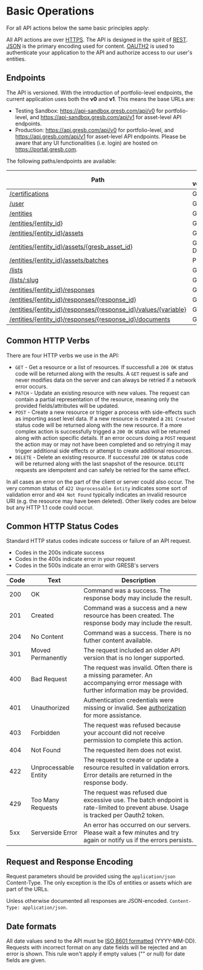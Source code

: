 # Basic Operations

For all API actions below the same basic principles apply:

All API actions are over
[HTTPS](http://en.wikipedia.org/wiki/Hypertext_Transfer_Protocol). The API is
designed in the spirit of
[REST](http://en.wikipedia.org/wiki/Representational_state_transfer).
[JSON](http://json.org/) is the primary encoding used for content.
[OAUTH2](#api-authorization) is used to authenticate your application to the
API and authorize access to our user's entities.

## Endpoints

The API is versioned. With the introduction of portfolio-level endpoints, the current application uses both the **v0** and **v1**. This means the base URLs are:

- Testing Sandbox: <https://api-sandbox.gresb.com/api/v0> for portfolio-level, and <https://api-sandbox.gresb.com/api/v1> for asset-level API endpoints.
- Production: <https://api.gresb.com/api/v0> for portfolio-level, and <https://api.gresb.com/api/v1> for asset-level API endpoints. Please be aware that any UI functionalities (i.e. login) are hosted on <https://portal.gresb.com>.

The following paths/endpoints are available:

| Path                                                                                | HTTP verbs/methods | Version
|-------------------------------------------------------------------------------------|--------------------|--------
| [/certifications](#certifications)                                                  | GET                | v1
| [/user](#users)                                                                     | GET                | v1
| [/entities](#reporting-entities)                                                    | GET                | v1
| [/entities/{entity_id}](#reporting-entities)                                        | GET                | v1
| [/entities/{entity_id}/assets](#asset-data)                                         | GET, POST          | v1
| [/entities/{entity_id}/assets/{gresb_asset_id}](#asset-data)                        | GET, PATCH, DELETE | v1
| [/entities/{entity_id}/assets/batches](#batch-asset-operations)                     | POST               | v1
| [/lists](#portfolio-data-get-lists)                                                 | GET                | v0
| [/lists/:slug](#portfolio-data-get-lists-slug)                                      | GET                | v0
| [/entities/{entity_id}/responses](#portfolio-data-get-entities-entity_id-responses) | GET                | v0
| [/entities/{entity_id}/responses/{response_id}](#portfolio-data-get-entities-entity_id-responses-response_id) | GET | v0
| [/entities/{entity_id}/responses/{response_id}/values/{variable}](#portfolio-data-get-api-v0-entities-entity_id-responses-response_id-values-variable) | GET, POST | v0
| [/entities/{entity_id}/responses/{response_id}/documents](#evidence-upload)         | GET                | v0

## Common HTTP Verbs

There are four HTTP verbs we use in the API:

 * `GET` - Get a resource or a list of resources. If successfull a `200 OK`
   status code will be returned along with the results. A `GET` request is safe
   and never modifies data on the server and can always be retried if a network
   error occurs.
 * `PATCH` - Update an existing resource with new values. The request can
   contain a partial representation of the resource, meaning only the provided
   fields/attributes will be updated.
 * `POST` - Create a new resource or trigger a process with side-effects such
   as importing asset level data. If a new resource is created a `201 Created`
   status code will be returned along with the new resource. If a more complex
   action is successfully trigged a `200 OK` status will be returned along with
   action specific details. If an error occurs doing a `POST` request the
   action may or may not have been completed and so retrying it may trigger
   additional side effects or attempt to create additional resources.
 * `DELETE` - Delete an existing resource. If successful `200 OK` status code
   will be returned along with the last snapshot of the resource. `DELETE`
   requests are idempotent and can safely be retried for the same effect.

In all cases an error on the part of the client or server could also occur. The
very common status of `422 Unprocessable Entity` indicates some sort of
validation error and `404 Not Found` typically indicates an invalid resource
URI (e.g. the resource may have been deleted). Other likely codes are below but
any HTTP 1.1 code could occur.

## Common HTTP Status Codes

Standard HTTP status codes indicate success or failure of an API request.

* Codes in the 200s indicate success
* Codes in the 400s indicate error in your request
* Codes in the 500s indicate an error with GRESB's servers

| Code | Text                 | Description                                                                                                                          |
|------|----------------------|--------------------------------------------------------------------------------------------------------------------------------------|
| 200  | OK                   | Command was a success. The response body may include the result.                                                                     |
| 201  | Created              | Command was a success and a new resource has been created. The response body may include the result.                                 |
| 204  | No Content           | Command was a success. There is no futher content available.                                                                         |
| 301  | Moved Permanently    | The request included an older API version that is no longer supported.                                                               |
| 400  | Bad Request          | The request was invalid. Often there is a missing parameter. An accompanying error message with further information may be provided. |
| 401  | Unauthorized         | Authentication credentials were missing or invalid. See [authorization](#api-authorization) for more assistance.                     |
| 403  | Forbidden            | The request was refused because your account did not receive permission to complete this action.                                     |
| 404  | Not Found            | The requested item does not exist.                                                                                                   |
| 422  | Unprocessable Entity | The request to create or update a resource resulted in validation errors. Error details are returned in the response body.           |
| 429  | Too Many Requests    | The request was refused due excessive use. The batch endpoint is rate-limited to prevent abuse. Usage is tracked per Oauth2 token.   |
| 5xx  | Serverside Error     | An error has occurred on our servers.  Please wait a few minutes and try again or notify us if the errors persists.                  |

## Request and Response Encoding

Request parameters should be provided using the `application/json`
Content-Type.  The only exception is the IDs of entities or assets which are
part of the URLs.

Unless otherwise documented all responses are JSON-encoded. `Content-Type: application/json`.

## Date formats

All date values send to the API must be [ISO 8601 formatted](https://en.wikipedia.org/wiki/ISO_8601) (YYYY-MM-DD).
Requests with incorrect format on any date fields will be rejected and an error is shown.
This rule won't apply if empty values ("" or null) for date fields are given.
